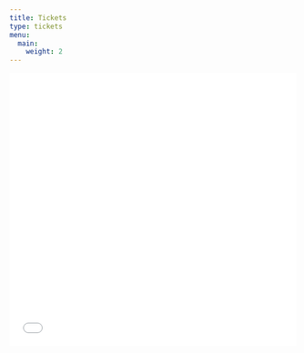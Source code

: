 ```yaml
---
title: Tickets
type: tickets
menu:
  main:
    weight: 2
---
```


<div style="width:100%; text-align:left;"><iframe src="//eventbrite.com.au/tickets-external?eid=34774084222&ref=etckt" frameborder="0" height="480" width="100%" vspace="0" hspace="0" marginheight="5" marginwidth="5" scrolling="auto" allowtransparency="true"></iframe><div style="font-family:Helvetica, Arial; font-size:12px; padding:10px 0 5px; margin:2px; width:100%; text-align:left;" ></div></div>
